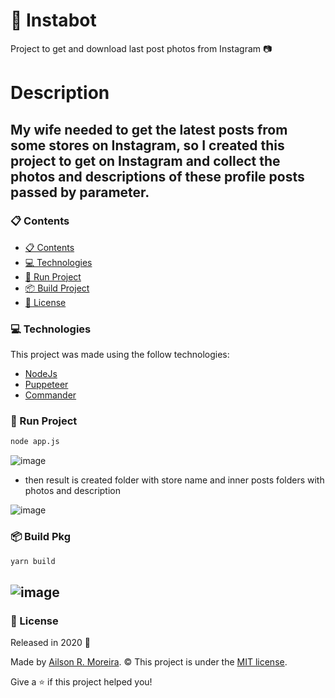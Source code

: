 # 🤖 Instabot

Project to get and download last post photos from Instagram 📷

# Description

My wife needed to get the latest posts from some stores on Instagram, so I created this project to get on Instagram and collect the photos and descriptions of these profile posts passed by parameter.
----

### 📋 Contents

- [📋 Contents](#clipboard-contents)
- [💻 Technologies](#computer-technologies)
- [💾 Run Project](#floppy_disk-run-project)
- [📦 Build Project](#floppy_disk-run-project)
- [📃 License](#page_with_curl-license)

### 💻 Technologies

This project was made using the follow technologies:

<ul>
  <li><a href="https://nodejs.org/en/docs/">NodeJs</a></li>
  <li><a href="https://pptr.dev/">Puppeteer</a></li>
  <li><a href="https://www.npmjs.com/package/commander">Commander</a></li>
</ul>

### 💾 Run Project

```bash
node app.js
```
![image](https://user-images.githubusercontent.com/4666109/97013333-51793700-151f-11eb-8c00-4cb3c6bc5100.png)

 - then result is created folder with store name and inner posts folders with photos and description
 
![image](https://user-images.githubusercontent.com/4666109/97013162-1aa32100-151f-11eb-96d5-61cef2d0dc4f.png)

### 📦 Build Pkg

```bash
yarn build
```

![image](https://user-images.githubusercontent.com/4666109/97012274-16c2cf00-151e-11eb-9cca-dbb0f897e3af.png)
----

### 📃 License

Released in 2020 :rocket:

Made by [Ailson R. Moreira](https://github.com/ailsonrm).
©️ This project is under the [MIT license](https://github.com/ailsonrm/instabot/blob/master/LICENSE).

Give a ⭐️ if this project helped you!
